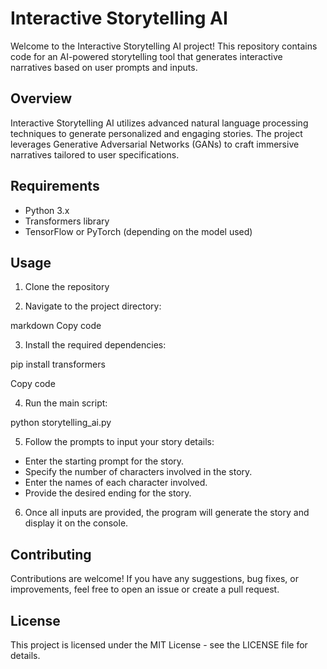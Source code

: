 # Interactive Storytelling AI

Welcome to the Interactive Storytelling AI project! This repository contains code for an AI-powered storytelling tool that generates interactive narratives based on user prompts and inputs.

## Overview

Interactive Storytelling AI utilizes advanced natural language processing techniques to generate personalized and engaging stories. The project leverages Generative Adversarial Networks (GANs) to craft immersive narratives tailored to user specifications.

## Requirements

- Python 3.x
- Transformers library
- TensorFlow or PyTorch (depending on the model used)

## Usage

1. Clone the repository

2. Navigate to the project directory:

markdown
Copy code

3. Install the required dependencies:

pip install transformers


Copy code

4. Run the main script:

python storytelling_ai.py



5. Follow the prompts to input your story details:
- Enter the starting prompt for the story.
- Specify the number of characters involved in the story.
- Enter the names of each character involved.
- Provide the desired ending for the story.

6. Once all inputs are provided, the program will generate the story and display it on the console.

## Contributing

Contributions are welcome! If you have any suggestions, bug fixes, or improvements, feel free to open an issue or create a pull request.

## License

This project is licensed under the MIT License - see the LICENSE file for details.
